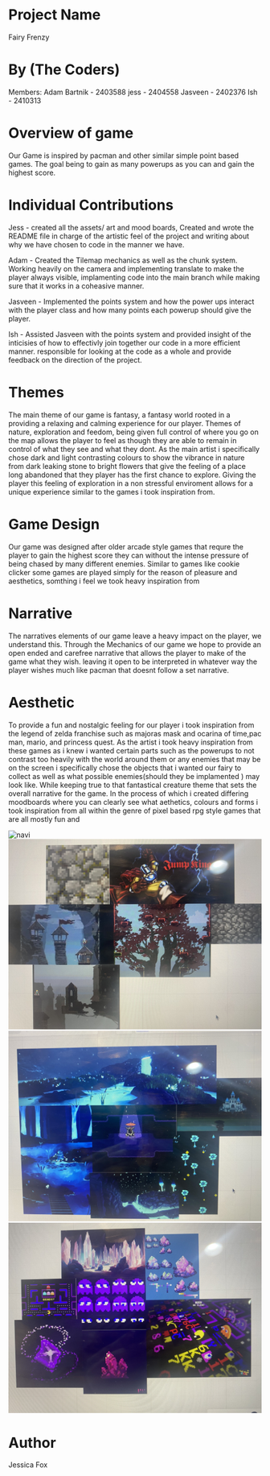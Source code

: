 # Project Name

Fairy Frenzy

# By (The Coders)

Members:
Adam Bartnik - 2403588
jess - 2404558
Jasveen - 2402376
Ish - 2410313

# Overview of game

Our Game is inspired by pacman and other similar simple point based games. The goal being to gain as many powerups as you can and gain the highest score. 

# Individual Contributions

Jess - created all the assets/ art and mood boards, Created and wrote the README file in charge of the artistic feel of the project and writing about why we have chosen to code in the manner we have.

Adam - Created the Tilemap mechanics as well as the chunk system. Working heavily on the camera and implementing translate to make the player always visible, implamenting code into the main branch while making sure that it works in a coheasive manner.

Jasveen - Implemented the points system and how the power ups interact with the player class and how many points each powerup should give the player.

Ish - Assisted Jasveen with the points system and provided insight of the inticisies of how to effectivly join together our code in a more efficient manner. responsible for looking at the code as a whole and provide feedback on the direction of the project.

# Themes

The main theme of our game is fantasy, a fantasy world rooted in a providing a relaxing and calming experience for our player. Themes of nature, exploration and feedom, being given full control of where you go on the map allows the player to feel as though they are able to remain in control of what they see and what they dont. As the main artist i specifically chose dark and light contrasting colours to show the vibrance in nature from dark leaking stone to bright flowers that give the feeling of a place long abandoned that they player has the first chance to explore. Giving the player this feeling of exploration in a non stressful enviroment allows for a unique experience similar to the games i took inspiration from.

# Game Design

Our game was designed after older arcade style games that requre the player to gain the highest score they can without the intense pressure of being chased by many different enemies. Similar to games like cookie clicker some games are played simply for the reason of pleasure and aesthetics, somthing i feel we took heavy inspiration from
# Narrative

The narratives elements of our game leave a heavy impact on the player, we understand this. Through the Mechanics of our game we hope to provide an open ended and carefree narrative that allows the player to make of the game what they wish. leaving it open to be interpreted in whatever way the player wishes much like pacman that doesnt follow a set narrative.

# Aesthetic

To provide a fun and nostalgic feeling for our player i took inspiration from the legend of zelda franchise such as majoras mask and ocarina of time,pac man, mario, and princess quest. As the artist i took heavy inspiration from these games as i knew i wanted certain parts such as the powerups to not contrast too heavily with the world around them or any enemies that may be on the screen i specifically chose the objects that i wanted our fairy to collect as well as what possible enemies(should they be implamented ) may look like. While keeping true to that fantastical creature theme that sets the overall narrative for the game. In the process of which i created differing moodboards where you can clearly see what aethetics, colours and forms i took inspiration from all within the genre of pixel based rpg style games that are all mostly fun and 

![navi](navi.jpeg)
![jumpking](Jumpking.jpeg)
![waterfall](waterfall.jpeg)
![pacman](pacman.jpeg)

# Author

Jessica Fox
